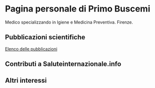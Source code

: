 # Pagina personale di Primo Buscemi

Medico specializzando in Igiene e Medicina Preventiva. Firenze.

## Pubblicazioni scientifiche

[Elenco delle pubblicazioni](./pubblicazioni_scientifiche.html) 


## Contributi a Saluteinternazionale.info

## Altri interessi


